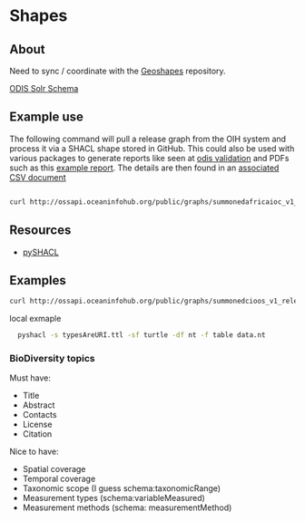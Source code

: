 # Shapes

## About

Need to sync / coordinate with the 
[Geoshapes](https://github.com/geoschemas-org/geoshapes) repository.

[ODIS Solr Schema](https://github.com/iodepo/oih-ui/blob/main/solr/conf/schema.xml)

## Example use

The following command will pull a release graph from the OIH system and process it via a SHACL shape 
stored in GitHub.  This could also be used with various packages to generate reports like seen 
at [odis validation](https://github.com/iodepo/odis-arch/tree/schema-dev-df/workflows/output/validation) and
PDFs such as this [example report](https://github.com/iodepo/odis-arch/blob/schema-dev-df/workflows/output/validation/report_02-23-2023-06-46-07.pdf).
The details are then found in an [associated CSV document](https://github.com/iodepo/odis-arch/blob/schema-dev-df/workflows/output/validation/validationReport_02-23-2023-06-46-07.csv)


```bash

curl http://ossapi.oceaninfohub.org/public/graphs/summonedafricaioc_v1_release.rdf |   pyshacl -s https://raw.githubusercontent.com/iodepo/odis-arch/schema-dev-df/code/SHACL/oih_search.ttl -sf turtle -df n3 -f table -

```

## Resources

* [pySHACL](https://github.com/RDFLib/pySHACL)

## Examples

```bash
curl http://ossapi.oceaninfohub.org/public/graphs/summonedcioos_v1_release.rdf |   pyshacl -s https://raw.githubusercontent.com/iodepo/odis-arch/schema-dev-df/code/SHACL/typesAreURI.ttl -sf turtle -df n3 -f table -
```

local exmaple

```bash
  pyshacl -s typesAreURI.ttl -sf turtle -df nt -f table data.nt 

```


### BioDiversity topics

Must have: 

* Title
* Abstract
* Contacts
* License
* Citation

Nice to have:

* Spatial coverage
* Temporal coverage
* Taxonomic scope (I guess schema:taxonomicRange)
* Measurement types (schema:variableMeasured)
* Measurement methods (schema: measurementMethod)